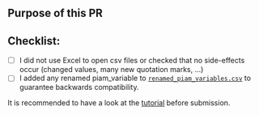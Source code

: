 ## Purpose of this PR



## Checklist:
- [ ] I did not use Excel to open csv files or checked that no side-effects occur (changed values, many new quotation marks, …)
- [ ] I added any renamed piam_variable to [`renamed_piam_variables.csv`](https://github.com/pik-piam/piamInterfaces/blob/master/inst/renamed_piam_variables.csv) to guarantee backwards compatibility.

It is recommended to have a look at the [tutorial](https://github.com/pik-piam/piamInterfaces/blob/master/tutorial.md) before submission.
